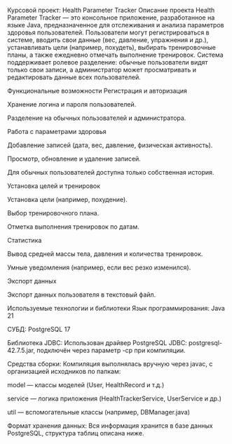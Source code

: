 Курсовой проект: Health Parameter Tracker
Описание проекта
Health Parameter Tracker — это консольное приложение, разработанное на языке Java, предназначенное для отслеживания и анализа параметров здоровья пользователей. Пользователи могут регистрироваться в системе, вводить свои данные (вес, давление, упражнения и др.), устанавливать цели (например, похудеть), выбирать тренировочные планы, а также ежедневно отмечать выполнение тренировок. Система поддерживает ролевое разделение: обычные пользователи видят только свои записи, а администратор может просматривать и редактировать данные всех пользователей.

Функциональные возможности
Регистрация и авторизация

Хранение логина и пароля пользователей.

Разделение на обычных пользователей и администратора.

Работа с параметрами здоровья

Добавление записей (дата, вес, давление, физическая активность).

Просмотр, обновление и удаление записей.

Для обычных пользователей доступна только собственная история.

Установка целей и тренировок

Установка цели (например, похудение).

Выбор тренировочного плана.

Отметка выполнения тренировок по датам.

Статистика

Вывод средней массы тела, давления и количества тренировок.

Умные уведомления (например, если вес резко изменился).

Экспорт данных

Экспорт данных пользователя в текстовый файл.

Используемые технологии и библиотеки
Язык программирования: Java 21

СУБД: PostgreSQL 17

Библиотека JDBC:
Использован драйвер PostgreSQL JDBC:
postgresql-42.7.5.jar, подключён через параметр -cp при компиляции.

Средства сборки:
Компиляция выполнялась вручную через javac, с организацией исходников по папкам:

model — классы моделей (User, HealthRecord и т.д.)

service — логика приложения (HealthTrackerService, UserService и др.)

util — вспомогательные классы (например, DBManager.java)

Формат хранения данных:
Вся информация хранится в базе данных PostgreSQL, структура таблиц описана ниже.

